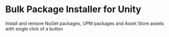 # Bulk Package Installer for Unity

Install and remove NuGet packages, UPM packages and Asset Store assets with single click of a button 

